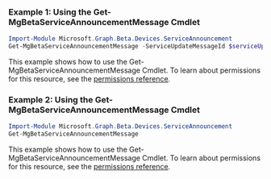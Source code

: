### Example 1: Using the Get-MgBetaServiceAnnouncementMessage Cmdlet
```powershell
Import-Module Microsoft.Graph.Beta.Devices.ServiceAnnouncement
Get-MgBetaServiceAnnouncementMessage -ServiceUpdateMessageId $serviceUpdateMessageId
```
This example shows how to use the Get-MgBetaServiceAnnouncementMessage Cmdlet.
To learn about permissions for this resource, see the [permissions reference](/graph/permissions-reference).
### Example 2: Using the Get-MgBetaServiceAnnouncementMessage Cmdlet
```powershell
Import-Module Microsoft.Graph.Beta.Devices.ServiceAnnouncement
Get-MgBetaServiceAnnouncementMessage
```
This example shows how to use the Get-MgBetaServiceAnnouncementMessage Cmdlet.
To learn about permissions for this resource, see the [permissions reference](/graph/permissions-reference).
